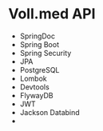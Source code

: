 # Voll.med API

-  SpringDoc
-  Spring Boot
-  Spring Security
-  JPA
-  PostgreSQL
-  Lombok
-  Devtools
-  FlywayDB
-  JWT
-  Jackson Databind
-  

